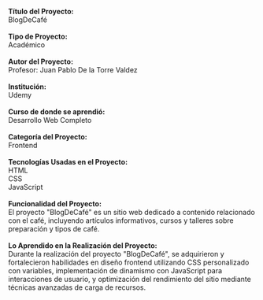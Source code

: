 <strong>Título del Proyecto:</strong> <br/>
BlogDeCafé<br/>
<br/>
<strong>Tipo de Proyecto:</strong><br/>
Académico<br/>
<br/>
<strong>Autor del Proyecto:</strong><br/>
Profesor: Juan Pablo De la Torre Valdez <br/>
<br/>
<strong>Institución:</strong><br/>
Udemy<br/>
<br/>
<strong>Curso de donde se aprendió:</strong><br/>
Desarrollo Web Completo <br/>
<br/>
<strong>Categoría del Proyecto:</strong><br/>
Frontend<br/>
<br/>
<strong>Tecnologías Usadas en el Proyecto:</strong><br/>
HTML <br/>
CSS <br/>
JavaScript <br/>
<br/>
<strong>Funcionalidad del Proyecto:</strong><br/>
El proyecto "BlogDeCafé" es un sitio web dedicado a contenido relacionado con el café, incluyendo artículos informativos, cursos y talleres sobre preparación y tipos de café.<br/>
<br/>
<strong>Lo Aprendido en la Realización del Proyecto:</strong><br/>
Durante la realización del proyecto "BlogDeCafé", se adquirieron y fortalecieron habilidades en diseño frontend utilizando CSS personalizado con variables, implementación de dinamismo con JavaScript para interacciones de usuario, y optimización del rendimiento del sitio mediante técnicas avanzadas de carga de recursos.
